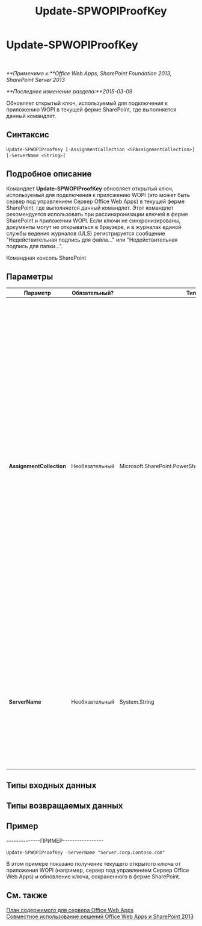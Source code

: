 ﻿---
title: Update-SPWOPIProofKey
TOCTitle: Update-SPWOPIProofKey
ms:assetid: fe7f3a87-082e-4a43-a5f3-7be41d8e91a3
ms:mtpsurl: https://technet.microsoft.com/ru-ru/library/JJ219460(v=office.15)
ms:contentKeyID: 49624524
ms.date: 12/22/2017
mtps_version: v=office.15
ms.translationtype: HT
---

# Update-SPWOPIProofKey

 

_**Применимо к:**Office Web Apps, SharePoint Foundation 2013, SharePoint Server 2013_

_**Последнее изменение раздела:**2015-03-09_

Обновляет открытый ключ, используемый для подключения к приложению WOPI в текущей ферме SharePoint, где выполняется данный командлет.

## Синтаксис

    Update-SPWOPIProofKey [-AssignmentCollection <SPAssignmentCollection>] [-ServerName <String>]

## Подробное описание

Командлет **Update-SPWOPIProofKey** обновляет открытый ключ, используемый для подключения к приложению WOPI (это может быть сервер под управлением Сервер Office Web Apps) в текущей ферме SharePoint, где выполняется данный командлет. Этот командлет рекомендуется использовать при рассинхронизации ключей в ферме SharePoint и приложении WOPI. Если ключи не синхронизированы, документы могут не открываться в браузере, и в журналах единой службы ведения журналов (ULS) регистрируется сообщение "Недействительная подпись для файла…" или "Недействительная подпись для папки...".

Командная консоль SharePoint

## Параметры


<table>
<colgroup>
<col style="width: 25%" />
<col style="width: 25%" />
<col style="width: 25%" />
<col style="width: 25%" />
</colgroup>
<thead>
<tr class="header">
<th>Параметр</th>
<th>Обязательный?</th>
<th>Тип</th>
<th>Описание</th>
</tr>
</thead>
<tbody>
<tr class="odd">
<td><p><strong>AssignmentCollection</strong></p></td>
<td><p>Необязательный</p></td>
<td><p>Microsoft.SharePoint.PowerShell.SPAssignmentCollection</p></td>
<td><p>Управляет объектами в целях надлежащего удаления. При использовании таких объектов, как <strong>SPWeb</strong> и <strong>SPSite</strong>, может расходоваться много памяти. Для их использования в скриптах Windows PowerShell требуется надлежащее управление памятью. Вы можете назначать объекты <strong>SPAssignment</strong> переменной, а также удалять ненужные объекты, чтобы освободить память. Объекты <strong>SPWeb</strong>, <strong>SPSite</strong> и <strong>SPSiteAdministration</strong> удаляются автоматически, если не используется коллекция назначений или параметр <strong>Global</strong>.</p>
<div class="alert">
<table>
<thead>
<tr class="header">
<th><img src="images/JJ219451.note(Office.15).gif" title="Примечание" alt="Примечание" /><strong>Примечание</strong></th>
</tr>
</thead>
<tbody>
<tr class="odd">
<td>При использовании параметра <strong>Global</strong> все объекты содержатся в глобальном хранилище. Если объекты не используются сразу или удаляются с помощью команды <strong>Stop-SPAssignment</strong>, может возникнуть нехватка памяти.</td>
</tr>
</tbody>
</table>

</div></td>
</tr>
<tr class="even">
<td><p><strong>ServerName</strong></p></td>
<td><p>Необязательный</p></td>
<td><p>System.String</p></td>
<td><p>Указывает приложение WOPI, из которого получается ключ. Это приложение может быть сервером под управлением Сервер Office Web Apps. Если этот параметр не задан, выполняется обновление открытых ключей для всех приложений WOPI, подключенных к текущей ферме SharePoint.</p></td>
</tr>
</tbody>
</table>


## Типы входных данных

## Типы возвращаемых данных

## Пример

\--------------ПРИМЕР-----------------

    Update-SPWOPIProofKey -ServerName "Server.corp.Contoso.com"

В этом примере показано получение текущего открытого ключа от приложения WOPI (например, сервер под управлением Сервер Office Web Apps) и обновление ключа, сохраненного в ферме SharePoint.

## См. также


[План содержимого для сервера Office Web Apps](content-roadmap-for-office-web-apps-server.md)  
[Совместное использование решений Office Web Apps и SharePoint 2013](use-office-web-apps-with-sharepoint-2013.md)

